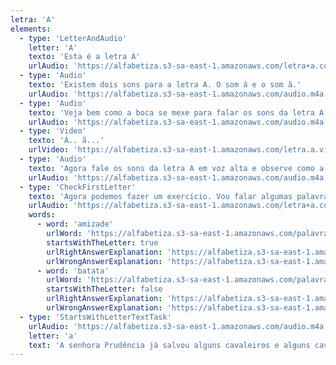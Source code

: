 ```yaml
---
letra: 'A'
elements:
  - type: 'LetterAndAudio'
    letter: 'A'
    texto: 'Esta é a letra A'
    urlAudio: 'https://alfabetiza.s3-sa-east-1.amazonaws.com/letra+a.comec%CC%A7a+com.batata.certo.m4a'
  - type: 'Audio'
    texto: 'Existem dois sons para a letra A. O som á e o som ã.'
    urlAudio: 'https://alfabetiza.s3-sa-east-1.amazonaws.com/audio.m4a'
  - type: 'Audio'
    texto: 'Veja bem como a boca se mexe para falar os sons da letra A.'
    urlAudio: 'https://alfabetiza.s3-sa-east-1.amazonaws.com/audio.m4a'
  - type: 'Video'
    texto: 'Á.. ã...'
    urlVideo: 'https://alfabetiza.s3-sa-east-1.amazonaws.com/letra.a.video.sons+da+letra.mp4'
  - type: 'Audio'
    texto: 'Agora fale os sons da letra A em voz alta e observe como a sua boca se mexe. Essa observação é muito importante para você aprender a ler e escrever. Se você precisar, assista o vídeo novamente.'
    urlAudio: 'https://alfabetiza.s3-sa-east-1.amazonaws.com/audio.m4a'
  - type: 'CheckFirstLetter'
    texto: 'Agora podemos fazer um exercício. Vou falar algumas palavras, e a cada palavra que você ouvir, repita em voz alta. Se o primeiro som da palavra for um dos sons da letra A, aperte o botão verde. Se não, aperte o vermelho.'
    urlAudio: 'https://alfabetiza.s3-sa-east-1.amazonaws.com/letra+a.comec%CC%A7a+com.instruc%CC%A7o%CC%83es.m4a'
    words:
      - word: 'amizade'
        urlWord: 'https://alfabetiza.s3-sa-east-1.amazonaws.com/palavras.amizade.m4a'
        startsWithTheLetter: true
        urlRightAnswerExplanation: 'https://alfabetiza.s3-sa-east-1.amazonaws.com/letra+a.comec%CC%A7a+com.amizade.certo.m4a'
        urlWrongAnswerExplanation: 'https://alfabetiza.s3-sa-east-1.amazonaws.com/letra+a.comec%CC%A7a+com.amizade.errado.m4a'
      - word: 'batata'
        urlWord: 'https://alfabetiza.s3-sa-east-1.amazonaws.com/palavras.batata.m4a'
        startsWithTheLetter: false
        urlRightAnswerExplanation: 'https://alfabetiza.s3-sa-east-1.amazonaws.com/letra+a.comec%CC%A7a+com.batata.certo.m4a'
        urlWrongAnswerExplanation: 'https://alfabetiza.s3-sa-east-1.amazonaws.com/letra+a.comec%CC%A7a+com.batata.errado.m4a'
  - type: 'StartsWithLetterTextTask'
    urlAudio: 'https://alfabetiza.s3-sa-east-1.amazonaws.com/audio.m4a'
    letter: 'a'
    text: 'A senhora Prudência já salvou alguns cavaleiros e alguns cavalheiros. Deu-lhes equilíbrio e uma atitude mais ponderada. Pois quando estava com eles os aconselhava a pensar duas vezes antes de fazer algo que pudesse prejudicá-los.'
---
```

